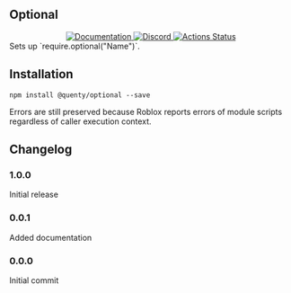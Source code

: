 ## Optional
<div align="center">
  <a href="http://quenty.github.io/api/">
    <img src="https://img.shields.io/badge/docs-website-green.svg" alt="Documentation" />
  </a>
  <a href="https://discord.gg/mhtGUS8">
    <img src="https://img.shields.io/badge/discord-nevermore-blue.svg" alt="Discord" />
  </a>
  <a href="https://github.com/Quenty/NevermoreEngine/actions">
    <img src="https://github.com/Quenty/NevermoreEngine/workflows/luacheck/badge.svg" alt="Actions Status" />
  </a>
</div>
Sets up `require.optional("Name")`.

## Installation
```
npm install @quenty/optional --save
```

Errors are still preserved because Roblox reports errors of module scripts regardless of caller
execution context.
## Changelog

### 1.0.0
Initial release

### 0.0.1
Added documentation

### 0.0.0
Initial commit